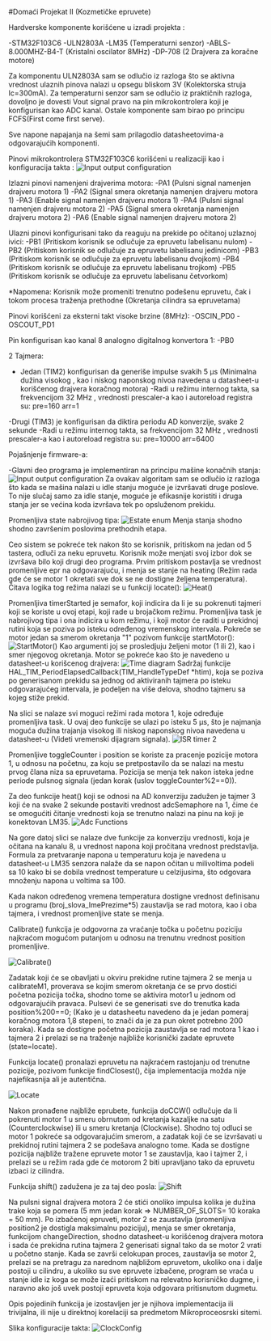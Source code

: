 #Domaći Projekat II (Kozmetičke epruvete)


Hardverske komponente korišćene u izradi projekta :

-STM32F103C6
-ULN2803A
-LM35 (Temperaturni senzor)
-ABLS-8.000MHZ-B4-T (Kristalni oscilator 8MHz)
-DP-708 (2 Drajvera za koračne motore)


Za komponentu ULN2803A sam se odlučio iz razloga što se aktivna vrednost ulaznih pinova nalazi u opsegu bliskom 3V (Kolektorska struja Ic=300mA). Za temperaturni senzor sam se odlučio iz praktičnih razloga, dovoljno je dovesti Vout signal pravo na pin mikrokontrolera koji je konfigurisan kao ADC kanal. Ostale komponente sam birao po principu FCFS(First come first serve). 


Sve napone napajanja na šemi sam prilagodio datasheetovima-a odgovarajućih komponenti. 


Pinovi mikrokontrolera STM32F103C6 korišćeni u realizaciji kao i konfiguracija takta :
![Input output configuration](/Images/IOCf.PNG)


Izlazni pinovi namenjeni drajverima motora:
-PA1  (Pulsni signal namenjen drajveru motora 1)
-PA2  (Signal smera okretanja namenjen drajveru motora 1)
-PA3  (Enable signal namenjen drajveru motora 1)
-PA4  (Pulsni signal namenjen drajveru motora 2)
-PA5  (Signal smera okretanja namenjen drajveru motora 2)
-PA6  (Enable signal namenjen drajveru motora 2)

Ulazni pinovi konfigurisani tako da reaguju na prekide po očitanoj uzlaznoj ivici:
-PB1 (Pritiskom korisnik se odlučuje za epruvetu labelisanu nulom)
-PB2 (Pritiskom korisnik se odlučuje za epruvetu labelisanu jedinicom)
-PB3 (Pritiskom korisnik se odlučuje za epruvetu labelisanu dvojkom)
-PB4 (Pritiskom korisnik se odlučuje za epruvetu labelisanu trojkom)
-PB5 (Pritiskom korisnik se odlučuje za epruvetu labelisanu četvorkom)

*Napomena: Korisnik može promeniti trenutno podešenu epruvetu, čak i tokom procesa traženja prethodne (Okretanja cilindra sa epruvetama)


Pinovi korišćeni za eksterni takt visoke brzine (8MHz):
-OSCIN_PD0
-OSCOUT_PD1

Pin konfigurisan kao kanal 8 analogno digitalnog konvertora 1:
-PB0

2 Tajmera:
- Jedan (TIM2) konfigurisan da generiše impulse svakih 5 μs (Minimalna dužina visokog , kao i niskog naponskog nivoa navedena u datasheet-u korišćenog drajvera koračnog motora)
-Radi u režimu internog takta, sa frekvencijom 32 MHz , vrednosti prescaler-a kao i autoreload registra su:
    pre=160
    arr=1

-Drugi (TIM3) je konfigurisan da diktira periodu AD konverzije, svake 2 sekunde
-Radi u režimu internog takta, sa frekvencijom 32 MHz , vrednosti prescaler-a kao i autoreload registra su:
    pre=10000
    arr=6400



Pojašnjenje firmware-a:


-Glavni deo programa je implementiran na principu mašine konačnih stanja:
![Input output configuration](./Images/FSM.PNG)
Za ovakav algoritam sam se odlučio iz razloga što kada se mašina nalazi u idle stanju moguće je izvršavati druge poslove. To nije slučaj samo za idle stanje, moguće je efikasnije koristiti i druga stanja jer se većina koda izvršava tek po opsluženom prekidu. 


Promenljiva state nabrojivog tipa:
![Estate enum](./Images/Estate.PNG)
Menja stanja shodno shodno završenim poslovima prethodnih etapa.


Ceo sistem se pokreće tek nakon što se korisnik, pritiskom na jedan od 5 tastera, odluči za neku epruvetu. Korisnik može menjati svoj izbor dok se izvršava bilo koji drugi deo programa. Prvim pritiskom postavlja se vrednost promenljive epr na odgovarajuću, i menja se stanje na heating (Režim rada gde će se motor 1 okretati sve dok se ne dostigne željena temperatura). Čitava logika tog režima nalazi se u funkciji locate():
![Heat()](./Images/Heat.PNG)


Promenljiva timerStarted je semafor, koji indicira da li je su pokrenuti tajmeri koji se koriste u ovoj etapi, koji rade u brojačkom režimu. Promenljiva task je nabrojivog tipa i ona indicira u kom režimu, i koji motor će raditi u prekidnoj rutini koja se poziva po isteku određenog vremenskog intervala. Pokreće se motor jedan sa smerom okretanja "1" pozivom funkcije startMotor(): 
![StartMotor()](./Images/StartMotor.PNG)
Kao argumenti joj se prosledjuju željeni motor (1 ili 2), kao i smer njegovog okretanja. Motor se pokreće kao što je navedeno u datasheet-u korišcenog drajvera: 
![Time diagram](./Images/MotorDriverSignalTimeDiagram.PNG)
Sadržaj funkcije HAL_TIM_PeriodElapsedCallback(TIM_HandleTypeDef *htim), koja se poziva po generisanom prekidu sa jednog od aktiviranih tajmera po isteku odgovarajućeg intervala, je podeljen na više delova, shodno tajmeru sa kojeg stiže prekid. 

Na slici se nalaze svi moguci režimi rada motora 1, koje određuje promenljiva task. U ovaj deo funkcije se ulazi po isteku 5 μs, što je najmanja moguća dužina trajanja visokog ili niskog naponskog nivoa navedena u datasheet-u (Videti vremenski dijagram signala).
![ISR timer 2](./Images/Timer1Intr.PNG)


Promenljive toggleCounter i position se koriste za pracenje pozicije motora 1, u odnosu na početnu, za koju se pretpostavilo da se nalazi na mestu prvog člana niza sa epruvetama. Pozicija se menja tek nakon isteka jedne periode pulsnog signala (jedan korak (uslov toggleCounter%2==0)).


Za deo funkcije heat() koji se odnosi na AD konverziju  zadužen je tajmer 3 koji će na svake 2 sekunde postaviti vrednost adcSemaphore na 1, čime će se omogućiti čitanje vrednosti koja se trenutno nalazi na pinu na koji je konektovan LM35. 
![Adc Functions](./Images/AdcCelsius.PNG)

Na gore datoj slici se nalaze dve funkcije za konverziju vrednosti, koja je očitana na kanalu 8, u vrednost napona koji pročitana vrednost predstavlja. Formula za pretvaranje napona u temperaturu koja je navedena u datasheet-u LM35 senzora nalaže da se napon očitan u milivoltima podeli sa 10 kako bi se dobila vrednost temperature u celzijusima, što odgovara množenju napona u voltima sa 100. 

Kada nakon određenog vremena temperatura dostigne vrednost definisanu u programu (broj_slova_ImePrezime*5) zaustavlja se rad motora, kao i oba tajmera, i vrednost promenljive state se menja. 

Calibrate() funkcija je odgovorna za vraćanje točka u početnu poziciju najkraćom mogućom putanjom u odnosu na trenutnu vrednost position promenljive. 

![Calibrate()](./Images/Calibrate.PNG)

Zadatak koji će se obavljati u okviru prekidne rutine tajmera 2 se menja u calibrateM1, proverava se kojim smerom okretanja će se prvo dostići početna pozicija točka, shodno tome se aktivira motor1 u jednom od odgovarajućih pravaca. Pulsevi će se generisati sve do trenutka kada position%200==0; (Kako je u datasheetu navedeno da je jedan pomeraj koračnog motora 1,8 stepeni, to znači da je za pun okret potrebno 200 koraka). Kada se dostigne početna pozicija zaustavlja se rad motora 1 kao i tajmera 2 i prelazi se na traženje najbliže korisnički zadate epruvete (state=locate).

Funkcija locate() pronalazi epruvetu na najkraćem rastojanju od trenutne pozicije, pozivom funkcije findClosest(), čija implementacija možda nije najefikasnija ali je autentična. 

![Locate](./Images/Locate.PNG)


Nakon pronađene najbliže eprubete, funkcija doCCW() odlučuje da li pokrenuti motor 1 u smeru obrnutom od kretanja kazaljke na satu (Counterclockwise) ili u smeru kretanja (Clockwise). Shodno toj odluci se motor 1 pokreće sa odgovarajućim smerom, a zadatak koji će se izvršavati u prekidnoj rutini tajmera 2 se podešava analogno tome. Kada se dostigne pozicija najbliže tražene epruvete motor 1 se zaustavlja, kao i tajmer 2, i prelazi se u režim rada gde će motorom 2 biti upravljano tako da epruvetu izbaci iz cilindra. 


Funkcija shift() zadužena je za taj deo posla:
![Shift](./Images/Shift.PNG)


Na pulsni signal drajvera motora 2 će stići onoliko impulsa kolika je dužina trake koja se pomera (5 mm jedan korak => NUMBER_OF_SLOTS= 10 koraka = 50 mm). Po izbačenoj epruveti, motor 2 se zaustavlja (promenljiva position2 je dostigla maksimalnu poziciju), menja se smer okretanja, funkcijom changeDirection, shodno datasheet-u korišćenog drajvera motora i sada će prekidna rutina tajmera 2 generisati signal tako da se motor 2 vrati u početno stanje. Kada se završi celokupan proces, zaustavlja se motor 2, prelazi se na pretragu za narednom najbližom epruvetom, ukoliko ona i dalje postoji u cilindru, a ukoliko su sve epruvete izbačene, program se vraća u stanje idle iz koga se može izaći pritiskom na relevatno korisničko dugme, i naravno ako još uvek postoji epruveta koja odgovara pritisnutom dugmetu. 

Opis pojedinih funkcija je izostavljen jer  je njihova implementacija ili trivijalna, ili nije u direktnoj korelaciji sa predmetom Mikroproceosrski sitemi. 


Slika konfiguracije takta:
![ClockConfig](./Images/ClkConfig.PNG)





